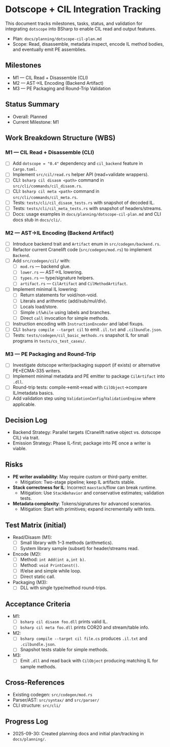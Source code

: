# Dotscope + CIL Integration Tracking

This document tracks milestones, tasks, status, and validation for integrating `dotscope` into BSharp to enable CIL read and output features.

- Plan: `docs/planning/dotscope-cil-plan.md`
- Scope: Read, disassemble, metadata inspect, encode IL method bodies, and eventually emit PE assemblies.

## Milestones

- M1 — CIL Read + Disassemble (CLI)
- M2 — AST→IL Encoding (Backend Artifact)
- M3 — PE Packaging and Round-Trip Validation

## Status Summary

- Overall: Planned
- Current Milestone: M1

## Work Breakdown Structure (WBS)

### M1 — CIL Read + Disassemble (CLI)

- [ ] Add `dotscope = "0.4"` dependency and `cil_backend` feature in `Cargo.toml`.
- [ ] Implement `src/cil/read.rs` helper API (read+validate wrappers).
- [ ] CLI: `bsharp cil disasm <path>` command in `src/cli/commands/cil_disasm.rs`.
- [ ] CLI: `bsharp cil meta <path>` command in `src/cli/commands/cil_meta.rs`.
- [ ] Tests: `tests/cli/cil_disasm_tests.rs` with snapshot of decoded IL.
- [ ] Tests: `tests/cli/cil_meta_tests.rs` with snapshot of headers/streams.
- [ ] Docs: usage examples in `docs/planning/dotscope-cil-plan.md` and CLI docs stub in `docs/cli/`.

### M2 — AST→IL Encoding (Backend Artifact)

- [ ] Introduce backend trait and `Artifact` enum in `src/codegen/backend.rs`.
- [ ] Refactor current Cranelift code (`src/codegen/mod.rs`) to implement `Backend`.
- [ ] Add `src/codegen/cil/` with:
  - [ ] `mod.rs` — backend glue.
  - [ ] `lower.rs` — AST→IL lowering.
  - [ ] `types.rs` — type/signature helpers.
  - [ ] `artifact.rs` — `CilArtifact` and `CilMethodArtifact`.
- [ ] Implement minimal IL lowering:
  - [ ] Return statements for void/non-void.
  - [ ] Literals and arithmetic (add/sub/mul/div).
  - [ ] Locals load/store.
  - [ ] Simple `if`/`while` using labels and branches.
  - [ ] Direct `call` invocation for simple methods.
- [ ] Instruction encoding with `InstructionEncoder` and label fixups.
- [ ] CLI: `bsharp compile --target cil` to emit `.il.txt` and `.cilbundle.json`.
- [ ] Tests: `tests/codegen/cil_basic_methods.rs` snapshot IL for small programs in `tests/cs_test_cases/`.

### M3 — PE Packaging and Round-Trip

- [ ] Investigate dotscope writer/packaging support (if exists) or alternative PE+ECMA-335 writers.
- [ ] Implement minimal metadata and PE emitter to package `CilArtifact` into `.dll`.
- [ ] Round-trip tests: compile→emit→read with `CilObject`→compare IL/metadata basics.
- [ ] Add validation step using `ValidationConfig`/`ValidationEngine` where applicable.

## Decision Log

- Backend Strategy: Parallel targets (Cranelift native object vs. dotscope CIL) via trait.
- Emission Strategy: Phase IL-first; package into PE once a writer is viable.

## Risks

- **PE writer availability**: May require custom or third-party emitter.
  - Mitigation: Two-stage pipeline; keep IL artifacts stable.
- **Stack correctness for IL**: Incorrect `maxstack`/flow can break runtime.
  - Mitigation: Use `StackBehavior` and conservative estimates; validation tests.
- **Metadata complexity**: Tokens/signatures for advanced scenarios.
  - Mitigation: Start with primitives; expand incrementally with tests.

## Test Matrix (initial)

- Read/Disasm (M1):
  - [ ] Small library with 1–3 methods (arithmetics).
  - [ ] System library sample (subset) for header/streams read.
- Encode (M2):
  - [ ] Method: `int Add(int a,int b)`.
  - [ ] Method: `void PrintConst()`.
  - [ ] If/else and simple while loop.
  - [ ] Direct static call.
- Packaging (M3):
  - [ ] DLL with single type/method round-trips.

## Acceptance Criteria

- M1:
  - [ ] `bsharp cil disasm foo.dll` prints valid IL.
  - [ ] `bsharp cil meta foo.dll` prints COR20 and stream/table info.
- M2:
  - [ ] `bsharp compile --target cil file.cs` produces `.il.txt` and `.cilbundle.json`.
  - [ ] Snapshot tests stable for simple methods.
- M3:
  - [ ] Emit `.dll` and read back with `CilObject` producing matching IL for sample methods.

## Cross-References

- Existing codegen: `src/codegen/mod.rs`
- Parser/AST: `src/syntax/` and `src/parser/`
- CLI structure: `src/cli/`

## Progress Log

- 2025-09-30: Created planning docs and initial plan/tracking in `docs/planning/`.
